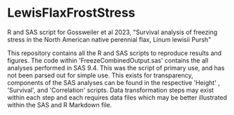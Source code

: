 # LewisFlaxFrostStress
R and SAS script for Gossweiler et al 2023, "Survival analysis of freezing stress in the North American native perennial flax, Linum lewisii Pursh"


This repository contains all the R and SAS scripts to reproduce results and figures. The code within 'FreezeCombinedOutput.sas' contains the all analyses performed in SAS 9.4. This was the script of primary use, and has not been parsed out for simple use. This exists for transparency, components of the SAS analyses can be found in the respective 'Height' , 'Survival', and 'Correlation' scripts. Data transformation steps may exist within each step and each requires data files which may be better illustrated within the SAS and R Markdown file.
